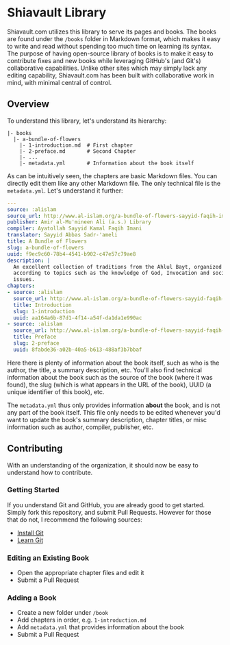# Shiavault Library
Shiavault.com utilizes this library to serve its pages and books. The books are found under the `/books` folder 
in Markdown format, which makes it easy to write and read without spending too much time on learning its syntax.
The purpose of having open-source library of books is to make it easy to contribute fixes and new books while
leveraging GitHub's (and Git's) collaborative capabilities. Unlike other sites which may simply lack any editing
capability, Shiavault.com has been built with collaborative work in mind, with minimal central of control.

## Overview
To understand this library, let's understand its hierarchy:

```
|- books
  |- a-bundle-of-flowers  
    |- 1-introduction.md  # First chapter
    |- 2-preface.md       # Second Chapter
    |- ...
    |- metadata.yml       # Information about the book itself
```

As can be intuitively seen, the chapters are basic Markdown files. You can directly edit them like any other
Markdown file. The only technical file is the `metadata.yml`. Let's understand it further:

```yml
---
source: :alislam
source_url: http://www.al-islam.org/a-bundle-of-flowers-sayyid-faqih-imani
publisher: Amir al-Mu'mineen Ali (a.s.) Library
compiler: Ayatollah Sayyid Kamal Faqih Imani
translator: Sayyid Abbas Sadr-'ameli
title: A Bundle of Flowers
slug: a-bundle-of-flowers
uuid: f9ec9c60-78b4-4541-b902-c47e57c79ae8
description: |
  An excellent collection of traditions from the Ahlul Bayt, organized
  according to topics such as the knowledge of God, Invocation and social
  issues.
chapters:
- source: :alislam
  source_url: http://www.al-islam.org/a-bundle-of-flowers-sayyid-faqih-imani/introduction
  title: Introduction
  slug: 1-introduction
  uuid: aa164a6b-87d1-4f14-a54f-da1da1e990ac
- source: :alislam
  source_url: http://www.al-islam.org/a-bundle-of-flowers-sayyid-faqih-imani/preface
  title: Preface
  slug: 2-preface
  uuid: 8fabde36-a02b-40a5-b613-488af3b7bbaf
```

Here there is plenty of information about the book itself, such as who is the author, the title, a summary description,
etc. You'll also find technical information about the book such as the source of the book (where it was found),
the slug (which is what appears in the URL of the book), UUID (a unique identifier of this book), etc.

The `metadata.yml` thus only provides information **about** the book, and is not any part of the book itself. This
file only needs to be edited whenever you'd want to update the book's summary description, chapter titles, or 
misc information such as author, compiler, publisher, etc.

## Contributing
With an understanding of the organization, it should now be easy to understand how to contribute. 

### Getting Started
If you understand Git and GitHub, you are already good to get started. Simply fork this repository, and submit
Pull Requests. However for those that do not, I recommend the following sources:

* [Install Git](http://git-scm.com/downloads)
* [Learn Git](https://www.codeschool.com/courses/try-git)

### Editing an Existing Book
* Open the appropriate chapter files and edit it
* Submit a Pull Request

### Adding a Book
* Create a new folder under `/book`
* Add chapters in order, e.g. `1-introduction.md`
* Add `metadata.yml` that provides information about the book
* Submit a Pull Request
